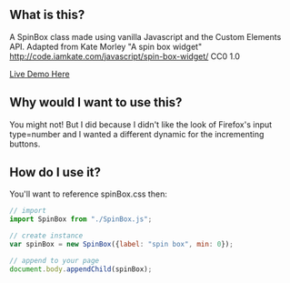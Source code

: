 ## What is this?
A SpinBox class made using vanilla Javascript and the Custom Elements API.  Adapted from Kate Morley "A spin box widget" http://code.iamkate.com/javascript/spin-box-widget/ CC0 1.0

[Live Demo Here](https://shootTheLuck.github.io/Spin-Box)

## Why would I want to use this?
You might not!  But I did because I didn't like the look of Firefox's input type=number and I wanted a different dynamic for the incrementing buttons.

## How do I use it?
You'll want to reference spinBox.css then: 
```javascript
// import
import SpinBox from "./SpinBox.js";

// create instance
var spinBox = new SpinBox({label: "spin box", min: 0});

// append to your page
document.body.appendChild(spinBox);
```
